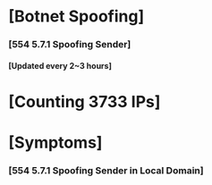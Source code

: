 # [Botnet Spoofing]
### [554 5.7.1 Spoofing Sender]
#### [Updated every 2~3 hours]

# [Counting 3733 IPs]

# [Symptoms] 
###   [554 5.7.1 Spoofing Sender in Local Domain]
